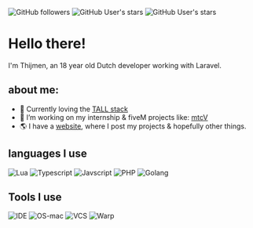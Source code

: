 ![GitHub followers](https://img.shields.io/github/followers/nietthijmen)
![GitHub User's stars](https://img.shields.io/github/stars/morethancodenl?label=MTC%20stars)
![GitHub User's stars](https://img.shields.io/github/stars/nietthijmen?label=My%20stars)

# Hello there! 
I'm Thijmen, an 18 year old Dutch developer working with Laravel.


## about me:
- 🌱 Currently loving the [TALL stack](https://tallstack.dev/)
- 🔭 I’m working on my internship & fiveM projects like: [mtcV](https://github.com/morethancodenl)
- 🌎 I have a [website](https://www.rierink.dev), where I post my projects & hopefully other things.

## languages I use
![Lua](https://img.shields.io/badge/language-lua-flat?logo=lua)
![Typescript](https://img.shields.io/badge/language-typescript-flat?logo=typescript)
![Javscript](https://img.shields.io/badge/language-javascript-flat?logo=javascript)
![PHP](https://img.shields.io/badge/language-PHP-flat?logo=php)
![Golang](https://img.shields.io/badge/language-GO-flat?logo=go)



## Tools I use
![IDE](https://img.shields.io/badge/IDE-jetbrains-flat?logo=jetbrains)
![OS-mac](https://img.shields.io/badge/OS-macos-flat?logo=apple)
![VCS](https://img.shields.io/badge/VSC-git-flat?logo=github)
![Warp](https://img.shields.io/badge/Terminal-warp-flat?logo=warp)

